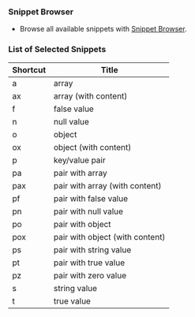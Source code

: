 ### Snippet Browser
* Browse all available snippets with [Snippet Browser](http://pihrt.net/snippetica/snippets?engine=vscode&language=json).

### List of Selected Snippets

Shortcut | Title
-------- | -----
a|array
ax|array \(with content\)
f|false value
n|null value
o|object
ox|object \(with content\)
p|key/value pair
pa|pair with array
pax|pair with array \(with content\)
pf|pair with false value
pn|pair with null value
po|pair with object
pox|pair with object \(with content\)
ps|pair with string value
pt|pair with true value
pz|pair with zero value
s|string value
t|true value
